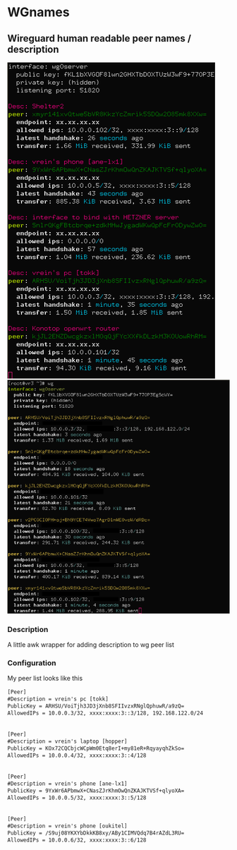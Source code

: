 # WGnames
## Wireguard human readable peer names / description
![with_description](assets/with_description.png) ![without_description](assets/without_description.png)

### Description
A little awk wrapper for adding description to wg peer list

### Configuration
My peer list looks like this
```
[Peer]
#Description = vrein's pc [tokk]
PublicKey = ARHSU/VoiTjh3JD3jXnb8SFIIvzxRNglQphuwR/a9zQ=
AllowedIPs = 10.0.0.3/32, xxxx:xxxx:3::3/128, 192.168.122.0/24


[Peer]
#Description = vrein's laptop [hopper]
PublicKey = KOx72CQCbjcWCpWm0Etq8erI+my81eR+RqyayqhZkSo=
AllowedIPs = 10.0.0.4/32, xxxx:xxxx:3::4/128


[Peer]
#Description = vrein's phone [ane-lx1]
PublicKey = 9YxWr6APbmwX+CNasZJrKhmOwQnZKAJKTVSf+qlyoXA=
AllowedIPs = 10.0.0.5/32, xxxx:xxxx:3::5/128


[Peer]
#Description = vrein's phone [oukitel]
PublicKey = /S9uj08YKXYbDkkKB8xy/ABy1CIMVQdq7B4rAZdL3RU=
AllowedIPs = 10.0.0.6/32, xxxx:xxxx:3::6/128
```

